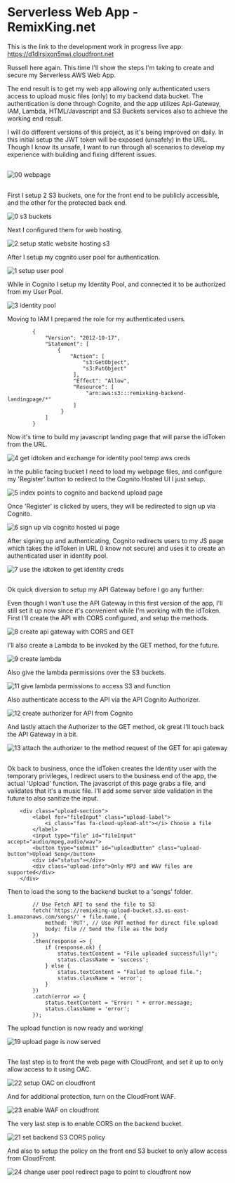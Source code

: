 # Serverless Web App - RemixKing.net

This is the link to the development work in progress live app: https://d1dlrsjxqn5nwj.cloudfront.net

Russell here again. This time I'll show the steps I'm taking to create and secure my Serverless AWS Web App.

The end result is to get my web app allowing only authenticated users access to upload music files (only) to my backend data bucket.
The authentication is done through Cognito, and the app utilizes Api-Gateway, IAM, Lambda, HTML/Javascript and S3 Buckets services also to achieve the working end result.

I will do different versions of this project, as it's being improved on daily. 
In this initial setup the JWT token will be exposed (unsafely) in the URL. Though I know its unsafe, I want to run through all scenarios to develop my experience with building and fixing different issues.

##
![00 webpage](https://github.com/user-attachments/assets/d0f65c26-cf35-40fb-bb00-256866c2a6a0)
##

First I setup 2 S3 buckets, one for the front end to be publicly accessible, and the other for the protected back end.

![0 s3 buckets](https://github.com/user-attachments/assets/c3365b0e-abde-4ced-9739-c3425e8fcffe)

Next I configured them for web hosting.

![2 setup static website hosting s3](https://github.com/user-attachments/assets/da31910c-f003-4b93-b4b1-fc1e016891ec)

After I setup my cognito user pool for authentication.

![1 setup user pool](https://github.com/user-attachments/assets/a33e314b-7bff-40e8-a99d-88bbcf5e2b1b)

While in Cognito I setup my Identity Pool, and connected it to be authorized from my User Pool.

![3 identity pool](https://github.com/user-attachments/assets/2c7b7c9e-e0af-45df-80a5-31fbc54ff482)

Moving to IAM I prepared the role for my authenticated users.

            {
                "Version": "2012-10-17",
                "Statement": [
                    {
                        "Action": [
                            "s3:GetObject",
                            "s3:PutObject"
                         ],
                         "Effect": "Allow",
                         "Resource": [
                             "arn:aws:s3:::remixking-backend-landingpage/*"
                         ]
                     }
                ]
            }

Now it's time to build my javascript landing page that will parse the idToken from the URL.

![4 get idtoken and exchange for identity pool temp aws creds](https://github.com/user-attachments/assets/9a174c10-57b1-40ea-8acf-d4ca94ebe8f6)

In the public facing bucket I need to load my webpage files, and configure my 'Register' button to redirect to the Cognito Hosted UI I just setup.

![5 index points to cognito and backend upload page](https://github.com/user-attachments/assets/9449f6f0-d4ee-4abe-9303-d38f5b67cb0e)

Once 'Register' is clicked by users, they will be redirected to sign up via Cognito.

![6 sign up via cognito hosted ui page](https://github.com/user-attachments/assets/db5d0aaf-04e9-4946-8903-3ccdd6331760)

After signing up and authenticating, Cognito redirects users to my JS page which takes the idToken in URL (I know not secure) and uses it to create an authenticated user in identity pool.

![7 use the idtoken to get identity creds](https://github.com/user-attachments/assets/a0ea7239-6f03-446f-822f-c33f0dbce58d)

##

Ok quick diversion to setup my API Gateway before I go any further:

Even though I won't use the API Gateway in this first version of the app, I'll still set it up now since it's convenient while I'm working with the idToken. First I'll create the API with CORS configured, and setup the methods.

![8 create api gateway with CORS and GET](https://github.com/user-attachments/assets/6df7a32f-3e52-4927-ad41-7c89d97fe735)

I'll also create a Lambda to be invoked by the GET method, for the future.

![9 create lambda](https://github.com/user-attachments/assets/7661501d-df06-43bf-b8a1-0fa0ad0820f4)

Also give the lambda permissions over the S3 buckets.

![11 give lambda permissions to access S3 and function](https://github.com/user-attachments/assets/be15225f-9930-4e7a-b530-d0f4ea95a6b0)

Also authenticate access to the API via the API Cognito Authorizer.

![12 create authorizer for API from Cognito](https://github.com/user-attachments/assets/2a701ec1-b503-4ecf-a493-3d80bd239cbe)

And lastly attach the Authorizer to the GET method, ok great I'll touch back the API Gateway in a bit.

![13 attach the authorizer to the method request of the GET for api gateway](https://github.com/user-attachments/assets/904b1c73-93f3-400e-a34f-d401e907914c)

##

Ok back to business, once the idToken creates the Identity user with the temporary privileges, I redirect users to the business end of the app, the actual 'Upload' function. The javascript of this page grabs a file, and validates that it's a music file. I'll add some server side validation in the future to also sanitize the input.

        <div class="upload-section">
            <label for="fileInput" class="upload-label">
                <i class="fas fa-cloud-upload-alt"></i> Choose a file
            </label>
            <input type="file" id="fileInput" accept="audio/mpeg,audio/wav">
            <button type="submit" id="uploadButton" class="upload-button">Upload Song</button>
            <div id="status"></div>
            <div class="upload-info">Only MP3 and WAV files are supported</div>
        </div>

Then to load the song to the backend bucket to a 'songs' folder.

            // Use Fetch API to send the file to S3
            fetch('https://remixking-upload-bucket.s3.us-east-1.amazonaws.com/songs/' + file.name, {
                method: 'PUT', // Use PUT method for direct file upload
                body: file // Send the file as the body
            })
            .then(response => {
                if (response.ok) {
                    status.textContent = "File uploaded successfully!";
                    status.className = 'success';
                } else {
                    status.textContent = "Failed to upload file.";
                    status.className = 'error';
                }
            })
            .catch(error => {
                status.textContent = "Error: " + error.message;
                status.className = 'error';
            });

The upload function is now ready and working!

![19 upload page is now served](https://github.com/user-attachments/assets/9bd3ae06-a321-40b4-80e8-31057ca590bc)

##

The last step is to front the web page with CloudFront, and set it up to only allow access to it using OAC.

![22 setup OAC on cloudfront](https://github.com/user-attachments/assets/0e4aa099-0ede-48af-9bf5-579bff1a5bd2)

And for additional protection, turn on the CloudFront WAF.

![23 enable WAF on cloudfront](https://github.com/user-attachments/assets/a0fe7fd5-dbd3-446d-b978-d44fe4a0bc83)

The very last step is to enable CORS on the backend bucket.

![21 set backend S3 CORS policy](https://github.com/user-attachments/assets/06a5ac57-0c61-4de7-8e42-da1c4f959588)

And also to setup the policy on the front end S3 bucket to only allow access from CloudFront.

![24 change user pool redirect page to point to cloudfront now](https://github.com/user-attachments/assets/a0412281-66ad-4939-aa1f-d922b1a8836a)








